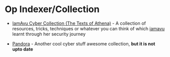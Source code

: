 # Op Indexer/Collection

* [IamAvu Cyber Collection (The Texts of Athena)](https://iamavu.gitbook.io) - A collection of resources, tricks, techniques or whatever you can think of which [iamavu](https://github.com/iamavu) learnt through her security journey

* [Pandora](https://github.com/hckpls/pandora) - Another cool cyber stuff awesome collection, **but it is not upto date**